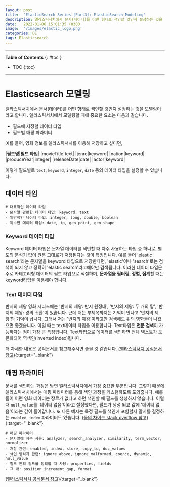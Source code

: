 ```yaml
---
layout: post
title:  'ElasticSearch Series [Part3]: ElasticSearch Modeling'
description: 엘라스틱서치에서 문서(데이터)를 어떤 형태로 색인할 것인지 설정하는 것을 모델링이라고 합니다. 엘라스틱서치에서 모델링할 때에 중요한 요소는 다음과 같습니다.
date:   2022-01-06 15:01:35 +0300
image:  '/images/elastic_logo.png'
categories: DE
tags: Elasticsearch
---
```

---
**Table of Contents**
{: #toc }
*  TOC
{:toc}

---

# Elasticsearch 모델링
엘라스틱서치에서 문서(데이터)를 어떤 형태로 색인할 것인지 설정하는 것을 모델링이라고 합니다. 엘라스틱서치에서 모델링할 때에 중요한 요소는 다음과 같습니다.  

- 필드에 지정할 데이터 타입
- 필드별 매핑 파라미터

예를 들어, 영화 정보를 엘라스틱서치를 이용해 저장하고 싶다면,  

|__필드명__|__필드 타입__|
|movieTitle|text|
|jenre|keyword|
|nation|keyword|
|produceYear|integer|
|releaseDate|date|
|actor|keyword|

이렇게 필드별로 `text`, `keyword`, `integer`, `date` 등의 데이터 타입을 설정할 수 있습니다.

## 데이터 타입  

```
# 대표적인 데이터 타입
- 문자열 관련한 데이터 타입: keyword, text
- 일반적인 데이터 타입: integer, long, double, boolean
- 특수한 데이터 타입: date, ip, geo_point, geo_shape
```

### Keyword 데이터 타입
Keyword 데이터 타입은 문자열 데이터를 색인할 때 자주 사용하는 타입 중 하나로, 별도의 분석기 없이 원문 그대로가 저장된다는 것이 특징입니다. 예를 들어 'elastic search'라는 문자열을 keyword 타입으로 저장한다면, 'elastic'이나 'search'로는 검색이 되지 않고 정확히 'elastic search'라고해야만 검색됩니다. 이러한 데이터 타입은 주로 카테고리형 데이터의 필드 타입으로 적절하며, **문자열을 필터링, 정렬, 집계**할 때는 keyword타입을 이용해야 합니다.  

### Text 데이터 타입
반지의 제왕 영화 시리즈에는 '반지의 제왕: 반지 원정대', '반지의 제왕: 두 개의 탑', '반지의 제왕: 왕의 귀환'이 있습니다. 근데 저는 부제목까지는 기억이 안나고 '반지의 제왕'만 기억이 납니다. 그래서 저는 '반지의 제왕'이라고만 검색해도 위의 영화들이 나왔으면 좋겠습니다. 이럴 때는 text데이터 타입을 이용합니다. Text타입은 **전문 검색**이 가능하다는 점이 가장 큰 특징입니다. Text타입으로 데이터를 색인하면 전체 텍스트가 토큰화되어 역색인(inverted index)됩니다. 

더 자세한 내용은 공식문서를 참고해주시면 좋을 것 같습니다. [(엘라스틱서치 공식문서 참고)](https://www.elastic.co/guide/en/elasticsearch/reference/current/mapping-types.html){:target="_blank"}

## 매핑 파라미터
문서를 색인하는 과정은 당연 엘라스틱서치에서 가장 중요한 부분입니다. 그렇기 때문에 엘라스틱서치에서는 매핑 파라미터를 통해 색인 과정을 커스텀하도록 도와줍니다. 예를 들어 어떤 영화 데이터는 장르가 없다고 하면 색인할 때 필드를 생성하지 않습니다. 이럴 때 `null_value`를 '데이터 없음'이라고 설정했다면, 필드가 생성 되고 값에 '데이터 없음'이라는 값이 들어갑니다. 또 다른 예시는 특정 필드를 색인에 포함할지 말지를 결정하는 `enabled`, `index` 파라미터도 있습니다. [(둘의 차이는 stack overflow 참고)](https://stackoverflow.com/questions/50836504/elasticsearch-mapping-parameters-index-vs-enabled){:target="_blank"}


```
# 매핑 파라미터
- 문자열에 자주 사용: analyzer, search_analyzer, similarity, term_vector, normalizer
- 저장 관련: enabled, index, store, copy_to, doc_values
- 색인 방식과 관련: ignore_above, ignore_malformed, coerce, dynamic, null_value
- 필드 안의 필드를 정의할 때 사용: properties, fields
- 그 밖: position_increment_gap, format
```
[(엘라스틱서치 공식문서 참고)](https://www.elastic.co/guide/en/elasticsearch/reference/current/mapping-params.html){:target="_blank"}